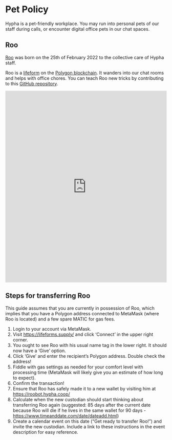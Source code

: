 # Pet Policy

Hypha is a pet-friendly workplace. You may run into personal pets of our staff during calls, or encounter digital office pets in our chat spaces.

## Roo

[Roo](https://roobot.hypha.coop) was born on the 25th of February 2022 to the collective care of Hypha staff.

Roo is a [lifeform][lifeform] on the [Polygon blockchain][polygon]. It wanders into our chat rooms and helps with office chores. You can teach Roo new tricks by contributing to this [GitHub repository][RooLLM].

<iframe src="https://lifeforms.supply/168" height="600px" width="100%" scrolling="no" frameborder="0"></iframe>

[roo]: https://roobot.hypha.coop
[lifeform]: https://lifeforms.supply
[polygon]: https://polygonscan.com/token/0x8916edd9b39783d85303ecc6613917ddd735d88d?a=168#inventory
[RooLLM]: https://github.com/hyphacoop/RooLLM

## Steps for transferring Roo 
This guide assumes that you are currently in possession of Roo, which implies that you have a Polygon address connected to MetaMask (where Roo is located) and a few spare MATIC for gas fees. 

1. Login to your account via MetaMask.
2. Visit https://lifeforms.supply/ and click ‘Connect’ in the upper right corner.
3. You ought to see Roo with his usual name tag in the lower right. It should now have a ‘Give’ option. 
4. Click ‘Give’ and enter the recipient’s Polygon address. Double check the address!
5. Fiddle with gas settings as needed for your comfort level with processing time (MetaMask will likely give you an estimate of how long to expect).
6. Confirm the transaction!
7. Ensure that Roo has safely made it to a new wallet by visiting him at https://roobot.hypha.coop/ 
8. Calculate when the new custodian should start thinking about transferring Roo again (suggested: 85 days after the current date because Roo will die if he lives in the same wallet for 90 days - https://www.timeanddate.com/date/dateadd.html)
9. Create a calendar event on this date (“Get ready to transfer Roo!”) and invite the new custodian. Include a link to these instructions in the event description for easy reference. 
